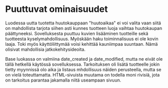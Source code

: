 # Puuttuvat ominaisuudet

Luodessa uutta tuotetta huutokauppaan "huutoaikaa" ei voi valita vaan siitä on mahdollista tarjota siihen asti kunnes tuotteen luoja vaihtaa huutokaupan päättyneeksi. Sovelluksesta puuttuu kuvien lisääminen tuotteille sekä tuotteesta kyselymahdollisuus. Myöskään haku toiminnalisuus ei ole kovin laaja. Toki myös käyttöliittymää voisi kehittää kauniimpaa suuntaan. Nämä olisivat mahdollisia jatkokehitysideoita.

Base luokassa on valmiina date_created ja date_modified, mutta ne eivät ole tällä hetkellä käytössä sovelluksessa. Tarkoituksen oli lisätä tuotteelle jokin tietty myynnissä olo aika ja listaus mhdollisuus näiden perusteella, mutta se on vielä toteuttamatta. HTML-sivuista muutama on todella moni rivisiä, jota on tarkoitus parantaa jakamalla niitä useampaan sivuun.
